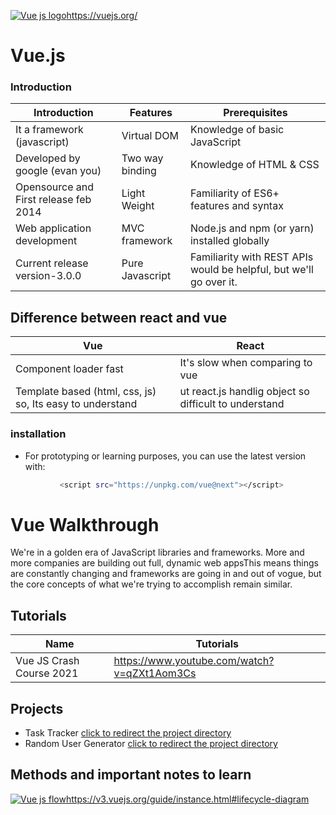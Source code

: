 [![Vue js logo](https://hackernoon.com/hn-images/1*ACR0gj0wbx91V_xgURifWg.png)](https://vuejs.org/)https://vuejs.org/
# Vue.js
### Introduction
| Introduction | Features | Prerequisites |
| ----- | ----- | ----- |
| It a framework (javascript) | Virtual DOM | Knowledge of basic JavaScript
| Developed by google (evan you) | Two way binding | Knowledge of HTML & CSS
| Opensource and First release feb 2014 | Light Weight | Familiarity of ES6+ features and syntax
| Web application development  | MVC framework | Node.js and npm (or yarn) installed globally
| Current release version-3.0.0 | Pure Javascript | Familiarity with REST APIs would be helpful, but we'll go over it.
## Difference between react and vue
| Vue | React |
| ----- | ----- |
| Component loader fast | It's slow when comparing to vue |
| Template based (html, css, js) so, Its easy to understand | ut react.js handlig object so difficult to understand |
### installation
- For prototyping or learning purposes, you can use the latest version with:
 ```sh
            <script src="https://unpkg.com/vue@next"></script>
```
# Vue Walkthrough
We're in a golden era of JavaScript libraries and frameworks. More and more companies are building out full, dynamic web appsThis means things are constantly changing and frameworks are going in and out of vogue, but the core concepts of what we're trying to accomplish remain similar.

## Tutorials
| Name | Tutorials |
| ------ | ------ |
| Vue JS Crash Course 2021 | https://www.youtube.com/watch?v=qZXt1Aom3Cs |

## Projects
- Task Tracker [click to redirect the project directory](https://github.com/vigneshbharathi68/learning_port/tree/main/projects/vue/task-tracker)
- Random User Generator [click to redirect the project directory](https://github.com/vigneshbharathi68/learning_port/tree/main/projects/vue/random-user-gen)

## Methods and important notes to learn
[![Vue js flow](https://v3.vuejs.org/images/lifecycle.svg?__WB_REVISION__=f4a90248bd51e5ee6261fd079b5dffb5)](https://v3.vuejs.org/guide/instance.html#lifecycle-diagram)https://v3.vuejs.org/guide/instance.html#lifecycle-diagram

### <Template>
 - ```<form @submit="onSubmit"></form>``` 
 - The below will do the toggle between two class name for border changing to give the reminder green border :
 ```<div @dblclick="$emit('toggle-reminder', task.id)" :class="[task.reminder ? 'reminder': 'reminder_none', 'task']">```
 - By clicking font x it ill delete the task listed:
 ```<i @click="$emit('delete-task', task.id)" class="fas fa-times"></i>```
 - 
```
//Components should import before use
import Header from './components/Header'
import Tasks from './components/Tasks'

//This is the structre we will be using in vue script tag
export default { 
  name: 'App',
  //Imported components should be in this component
  components: {
    Header,
    Tasks
  },
  //This is where we get the data to template
  data(){
    return {
    //Here I am getting data from created() in methods
      tasks: []
    }
  },
  //It's nothing but a function 
  //which we are going to make some function to get the data to template
  methods: {
    deleteTask(id) {
      if (confirm('Are you sure?')){
        this.tasks = this.tasks.filter((task) => task.id 
        !== id)
      }
    },
    toggleReminder(id){
      this.tasks = this.tasks.map((task) => task.id === id ? {... task, reminder: !task.reminder} : task)
    }
  },
  //I have hard coded data and pushed it to data() task array.
  created() {
    this.tasks = [
      {
        id: 1,
        text: 'Doctor Appoinment',
        day: 'March 1st at 2:30 pm',
        reminder: true,
      },
      {
        id: 2,
        text: 'Meeting at school',
        day: 'March 2nd at 10:00 am',
        reminder: true,
      },
      {
        id: 3,
        text: 'Food shopping',
        day: 'March 3rd at 11:00 am',
        reminder: false,
      }
    ]
  }
}
//There is lot more we should learn as of now I have took it while doing task tracker app.
```
## Flow of function and data in vue on submitting form 
- Two files involving in this task ```App.vue``` and ```AddTask.vue```
- In ```AddTask.vue``` we actaully designed the form as per in the below picture
![Form screen shot](https://raw.githubusercontent.com/vigneshbharathi68/learning_port/main/Screenshot_2021-03-26%20Task%20tracker.png)
```
    onSubmit(e) {
        e.preventDefault()
        if (!this.text) { alert("Please add a task") return }
        const newTask = {
            id: Math.floor(Math.random() * 100000),
            text: this.text,
            day: this.day,
            reminder: this.reminder,
        }
        this.$emit('add-task', newTask)
        this.text = '',
        this.day = '',
        this.reminder = false
    }
```
- ```this.$emit('add-task', newTask)``` - this function throws the value as json as we converted the inputs using onSumbmit function some app is vue file is ready to catch it
- ``` <AddTask @add-task="addTask" /> ``` as we use this in ```App.vue``` it actually catches that emit and throw it to some function which we declare in methods shown below:
 ```addTask(task){ this.tasks = [...this.tasks, task] },```
now its time to wrap that input form to the actual task array in ```data()``` section and it will show the value to under the value

## How To Use an API with Vue.js
#### What is Vue.js?
- ue is a progressive framework for building user interfaces. 
- It supports augmented rendering of the HTML markup through a template declaration bound to a data model.
- When the data model is updated, the browser’s HTML DOM also changes accordingly.
- Vuejs is a frontend-end [framework](https://rapidapi.com/blog/api-glossary/api-framework/), and hence it is implemented only in the view layer.

#### Vue.js Components
Each Vue.js project is composed of smaller components. These form the individual building blocks of the complete application and enable abstraction and code reuse.
Here is an example of a Vue.js component.
[![Components picture](https://rapidapi.com/blog/wp-content/uploads/2020/04/Sample-Vue-Component.png)]
A Vue.js Component consists of 3 parts;
- The HTML declaration
- The component definition
- The component style
#### The HTML Declaration

The HTML markup of the component is part of the HTML declaration. Usually, a  <template> tag defines it and contains one or more child tags.
